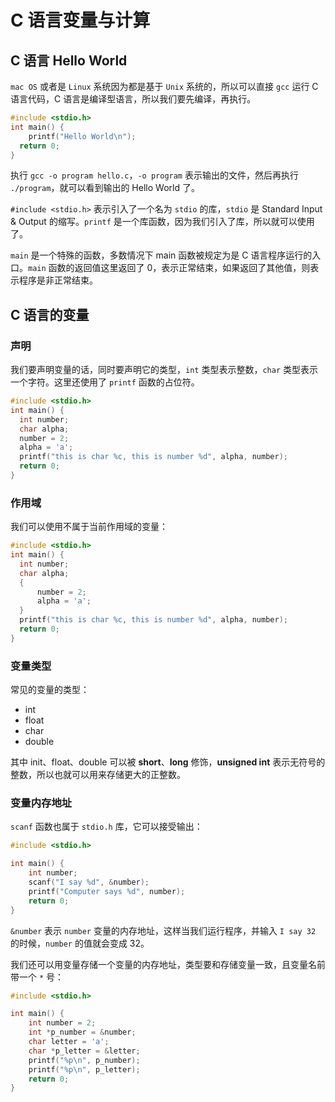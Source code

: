# C 语言变量与计算
## C 语言 Hello World

`mac OS` 或者是 `Linux` 系统因为都是基于 `Unix` 系统的，所以可以直接 `gcc` 运行 C 语言代码，C 语言是编译型语言，所以我们要先编译，再执行。

``` c
#include <stdio.h>
int main() {
 	printf("Hello World\n");  
  return 0;
}
```

执行 `gcc -o program hello.c`，`-o program` 表示输出的文件，然后再执行 `./program`，就可以看到输出的 Hello World 了。

`#include <stdio.h>` 表示引入了一个名为 `stdio` 的库，`stdio` 是 Standard Input & Output 的缩写。`printf` 是一个库函数，因为我们引入了库，所以就可以使用了。

`main` 是一个特殊的函数，多数情况下 main 函数被规定为是 C 语言程序运行的入口。`main` 函数的返回值这里返回了 0，表示正常结束，如果返回了其他值，则表示程序是非正常结束。

## C 语言的变量

### 声明

我们要声明变量的话，同时要声明它的类型，`int` 类型表示整数，`char` 类型表示一个字符。这里还使用了 `printf` 函数的占位符。

``` c
#include <stdio.h>
int main() {
  int number;
  char alpha;
  number = 2;
  alpha = 'a';
  printf("this is char %c, this is number %d", alpha, number);
  return 0;
}
```

### 作用域

我们可以使用不属于当前作用域的变量：

``` c
#include <stdio.h>
int main() {
  int number;
  char alpha;
  {
      number = 2;
      alpha = 'a';  
  }
  printf("this is char %c, this is number %d", alpha, number);
  return 0;
}
```

### 变量类型

常见的变量的类型：

* int
* float
* char
* double

其中 init、float、double 可以被 **short**、**long** 修饰，**unsigned int** 表示无符号的整数，所以也就可以用来存储更大的正整数。

### 变量内存地址

`scanf` 函数也属于 `stdio.h` 库，它可以接受输出：

``` c
#include <stdio.h>

int main() {
    int number;
    scanf("I say %d", &number);
    printf("Computer says %d", number);
    return 0;
}
```

`&number` 表示 `number` 变量的内存地址，这样当我们运行程序，并输入 `I say 32` 的时候，`number` 的值就会变成 32。

我们还可以用变量存储一个变量的内存地址，类型要和存储变量一致，且变量名前带一个 `*` 号：

``` c
#include <stdio.h>

int main() {
    int number = 2;
    int *p_number = &number;
    char letter = 'a';
    char *p_letter = &letter;
    printf("%p\n", p_number);
    printf("%p\n", p_letter);
    return 0;
}
```